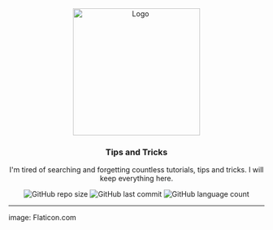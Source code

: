 <div align="center">
  <a href="https://github.com/7ib0r/templates">
    <img src="https://raw.githubusercontent.com/7ib0r/7ib0r/main/repofiles/png/tips/tip.png" alt="Logo" width="250" height="250">
  </a>

  <h3 align="center">Tips and Tricks</h3>

  <p align="center">
    I'm tired of searching and forgetting countless tutorials, tips and tricks. I will keep everything here.
  </p>
  
  ![GitHub repo size](https://img.shields.io/github/repo-size/7ib0r/tips) ![GitHub last commit](https://img.shields.io/github/last-commit/7ib0r/tips) ![GitHub language count](https://img.shields.io/github/languages/count/7ib0r/tips)
  
</div>

---

image: Flaticon.com
